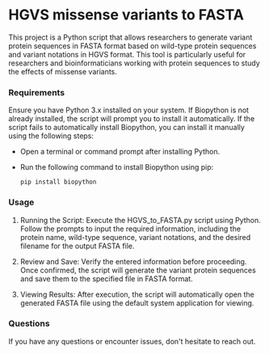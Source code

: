 # HGVS missense variants to FASTA

This project is a Python script that allows researchers to generate variant protein sequences in FASTA format based on wild-type protein sequences and variant notations in HGVS format. This tool is particularly useful for researchers and bioinformaticians working with protein sequences to study the effects of missense variants.


### Requirements
Ensure you have Python 3.x installed on your system. 
If Biopython is not already installed, the script will prompt you to install it automatically. 
If the script fails to automatically install Biopython, you can install it manually using the following steps:

- Open a terminal or command prompt after installing Python.
- Run the following command to install Biopython using pip:
  
   ```
   pip install biopython
   ```

### Usage
1. Running the Script: Execute the HGVS_to_FASTA.py script using Python. Follow the prompts to input the required information, including the protein name, wild-type sequence, variant notations, and the desired filename for the output FASTA file.

2. Review and Save: Verify the entered information before proceeding. Once confirmed, the script will generate the variant protein sequences and save them to the specified file in FASTA format.

3. Viewing Results: After execution, the script will automatically open the generated FASTA file using the default system application for viewing.


### Questions
If you have any questions or encounter issues, don't hesitate to reach out.
